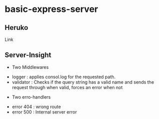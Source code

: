 # basic-express-server

## Heruko

Link

## Server-Insight

- Two Middlewares

* logger : applies consol.log for the requested path.
* validator : Checks if the query string has a valid name and sends the request through when valid, forces an error when not

- Two erro-handlers

* error 404 : wrong route
* error 500 : Internal server error
